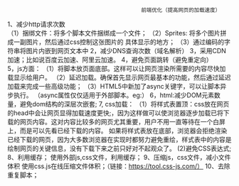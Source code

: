                                               前端优化（提高网页的加载速度）   
 1、减少http请求次数  
    （1）捆绑文件：将多个脚本文件捆绑成一个文件；
    （2）Sprites: 将多个图片拼成一副图片，然后通过css控制这张图片的                                                                                              具体显示的地方；
    （3）通过编码的字符串将图片内嵌到网页文本中
 2，减少DNS查询次数（域名解析）
 3，采用CDN加速；比如说百度云加速、阿里云加速。
 4，避免页面跳转（避免重定向）   
 5，js方面：
      （1）将脚本放页面底部。这样可以让网页渲染所需要的内容尽快加载显示给用户。
      （2）延迟加载。确保首先显示网页最基本的功能，然后通过延迟加载来完成一些高级功能；
      （3）HTML5中新加了async关键字，可以让脚本异步执行。
           （async属性仅仅适用于外部脚本。eg:<script type="text/javascript" src="demo_async.js" async="async"></script>）
 6，html:减少DOM元素数量，避免dom结构的深层次嵌套;
 7, css加载：
     （1）将样式表置顶：css放在网页的head中会让网页显得加载速度更快;，因为这样做可以使浏览器逐步加载已将下载的网页内容。这对内容比较多的网页尤其重要，用户不用一直等待在一个白屏上，而是可以先看已经下载的内容。
      如果将样式表放在底部，浏览器会拒绝渲染已经下载的网页，因为大多数浏览器在实现时都努力避免重绘，样式表中的内容是绘制网页的关键信息，没有下载下来之前只好对不起观众了。
      (2)避免CSS表达式;
 8、利用缓存；
       使用外部js,css文件，利用缓存；
 9、压缩js，css文件，减小文件体积
      使用css.js在线压缩文件体积；（链接：https://tool.css-js.com/）
 10、去除重复脚本；
      





















                                               
